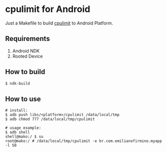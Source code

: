 # cpulimit for Android

Just a Makefile to build [cpulimit](https://github.com/opsengine/cpulimit) to
Android Platform.

## Requirements
1. Android NDK
2. Rooted Device

## How to build
```sh
$ ndk-build
```

## How to use
```
# install:
$ adb push libs/<platform>/cpulimit /data/local/tmp
$ adb chmod 777 /data/local/tmp/cpulimit

# usage example:
$ adb shell
shell@mako:/ $ su
root@mako:/ # /data/local/tmp/cpulimit -e br.com.emilianofirmino.myapp -l 50
```